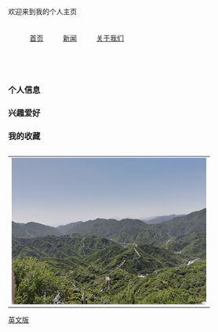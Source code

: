 欢迎来到我的个人主页


<!DOCTYPE html>
<html>
	<head>
		<meta charset="utf-8" />
		<title></title>
		<style>
			ul{
				height: 100px;
				width:100%;
				list-style-type: none; //取消无序列表的固定样式
			}
			ul li{
				float:left;
				margin: 20px;  //设置三个元素的外间距
			}
		</style>
	</head>
	<body>
		<ul>
			<li><a href="/index.html">首页<a></li>
			<li><a href="/index.html">新闻<a></li>
			<li><a href="/index.html">关于我们<a></li>
		</ul>
	</body>
</html>



### 个人信息

### 兴趣爱好

### 我的收藏

<table border="0">
<table border="0">
  <tr>
    <td width="100%">
      <img src="/image/changcheng.jpg" width="100%">
    </td>
  </tr>
</table>

<a href="/index-en.html">英文版</a>

